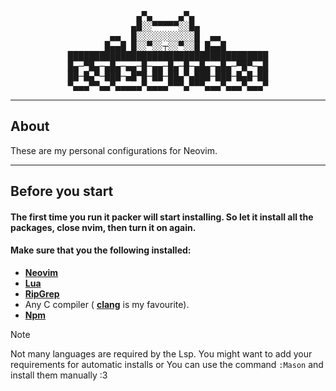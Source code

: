<pre align="center">
             ▄▀▄     ▄▀▄              
            ▄█░░▀▀▀▀▀░░█▄             
        ▄▄  █░░░░░░░░░░░█  ▄▄         
       █▄▄█ █░░▀░░┬░░▀░░█ █▄▄█        
██████████████████████████████████████
█▄─▀█▄─▄█▄─▄▄─█─▄▄─█▄─█─▄█▄─▄█▄─▀█▀─▄█
██─█▄▀─███─▄█▀█─██─██▄▀▄███─███─█▄█─██
▀▄▄▄▀▀▄▄▀▄▄▄▄▄▀▄▄▄▄▀▀▀▄▀▀▀▄▄▄▀▄▄▄▀▄▄▄▀
</pre>



____________________________
## About
These are my personal configurations for Neovim. 

____________________________
## Before you start

#### The first time you run it packer will start installing. So let it install all the packages, close nvim, then turn it on again. 


#### Make sure that you the following installed:
- [**Neovim**](https://neovim.io/) 
- [**Lua**](https://www.lua.org/)
- [**RipGrep**](https://github.com/BurntSushi/ripgrep)
- Any C compiler ( [**clang**](https://clang.llvm.org/get_started.html) is my favourite).
- [**Npm**](https://www.npmjs.com/)

> [!NOTE]
> Not many languages are required by the Lsp. You might want to add your requirements for automatic installs or You can use the command `:Mason` and install them manually :3 
